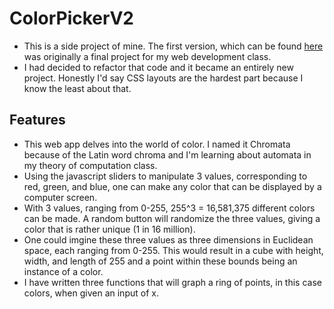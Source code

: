 # ColorPickerV2
- This is a side project of mine. The first version, which can be found [here](https://github.com/MosesHimself/ColorPicker) was originally a final project for my web development class.
- I had decided to refactor that code and it became an entirely new project. Honestly I'd say CSS layouts are the hardest part because I know the least about that.

## Features
- This web app delves into the world of color. I named it Chromata because of the Latin word chroma and I'm learning about automata in my theory of computation class. 
- Using the javascript sliders to manipulate 3 values, corresponding to red, green, and blue, one can make any color that can be displayed by a computer screen.
- With 3 values, ranging from 0-255, 255^3 = 16,581,375 different colors can be made. A random button will randomize the three values, giving a color that is rather unique (1 in 16 million).
- One could imgine these three values as three dimensions in Euclidean space, each ranging from 0-255. This would result in a cube with height, width, and length of 255 and a point within these bounds being an instance of a color.
- I have written three functions that will graph a ring of points, in this case colors, when given an input of x.
